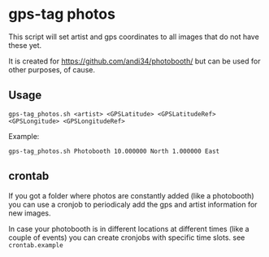 # gps-tag photos

This script will set artist and gps coordinates to all images that do not have these yet.

It is created for https://github.com/andi34/photobooth/ but can be used for other purposes, of cause.

## Usage

```shell
gps-tag_photos.sh <artist> <GPSLatitude> <GPSLatitudeRef> <GPSLongitude> <GPSLongitudeRef>
```

Example:

```shell
gps-tag_photos.sh Photobooth 10.000000 North 1.000000 East
```

## crontab

If you got a folder where photos are constantly added (like a photobooth) you can use a cronjob to periodicaly add the gps and artist information for new images.

In case your photobooth is in different locations at different times (like a couple of events) you can create cronjobs with specific time slots. see `crontab.example`